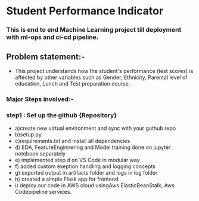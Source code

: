 # Student Performance Indicator
### This is end to end Machine Learning project till deployment with ml-ops and ci-cd pipeline.
## Problem statement:-
* This project understands how the student's performance (test scores) is affected by other variables such as Gender, 
Ethnicity, Parental level of education, Lunch and Test preparation course.

### **Major Steps involved:-**
### **step1 :** Set up the github {Repository}
* a)create new virtual environment and sync with your guthub repo
* b)setup.py
* c)requirements.txt and install all dependencies
* d) EDA, FeatureEnginnering and Model training done on jupyter notebook separately
* e) implemented step d on VS Code in modular way
* f) added custom exeption handling and logging concepts
* g) exported output in artifacts folder and logs in log folder
* h) created a simple Flask app for frontend
* i) deploy our code in AWS cloud usingAws ElasticBeanStalk, Aws Codepipeline services.


